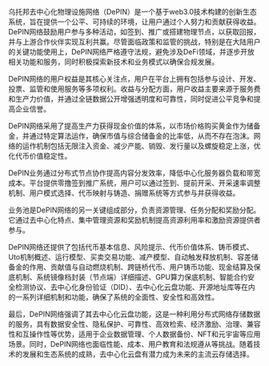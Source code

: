 乌托邦去中心化物理设施网络（DePIN）是一个基于web3.0技术构建的创新生态系统，旨在提供一个公平、可持续的环境，让用户通过个人努力和贡献获得收益。DePIN网络鼓励用户参与多种活动，如签到、推广或搭建物理节点，以获取回报，并与上游合作伙伴实现互利共赢。尽管面临政策和监管的挑战，特别是在大陆用户的关键功能使用上，DePIN网络严格遵守法规，避免涉及DeFi领域，并逐步开放相关功能和服务，同时积极探索新技术和业务模式以确保合规发展。

DePIN网络的用户权益是其核心关注点，用户在平台上拥有包括参与设计、开发、投票、监管和使用服务等多项权利。收益与分配方面，用户收益主要来源于服务费和生产力价值，并通过全链数据公开增强透明度和可靠性，同时促进公平竞争和提高企业信誉。

DePIN网络采用了提高生产力获得现金价值的体系，以市场价格购买黄金作为储备金，并通过特定算法运作，确保市值与综合储备金的比率低，从而不存在泡沫。网络的运作机制包括无限注入资金、减少产能、销毁、发行量以及螺旋稳定上涨，优化代币价值稳定性。

DePIN业务通过分布式节点协作提高内容分发效率，降低中心化服务器负载和带宽成本。平台提供零撸签到推广系统，用户可以通过签到、提前开采、开采速率调整机制、用户模式选择、代币映射与铸造、捐赠系统等方式参与并获得收益。

业务池是DePIN网络的另一关键组成部分，负责资源管理、任务分配和奖励分配。它通过去中心化特点、集中管理资源和奖励机制提高资源利用率和激励资源提供者参与。

DePIN网络还提供了包括代币基本信息、风险提示、代币价值体系、铸币模式、Uto机制概述、运行模型、买卖交易功能、减产模型、自动触发释放机制、容差储备金的作用、贡献值与自动燃烧机制、跨链桥代币、用户铸币功能、现金结算及保底机制、系统镜像档封装（节点端）详细描述、GPU算力保底机制、智能合约安全检测协议、去中心化身份验证（DID）、去中心化云盘功能、开源地址库等在内的一系列详细机制和功能，确保了系统的全面性、安全性和高效性。

最后，DePIN网络强调了其去中心化云盘功能，这是一种利用分布式网络存储数据的服务，具有数据安全性、隐私保护、可靠性、高效检索、经济激励、治理、兼容性和互操作性等优势，适用于企业数据管理、个人数据备份、NFT和元宇宙等应用场景。同时，DePIN网络也面临性能、成本、用户教育和法规遵从等挑战。随着技术的发展和生态系统的成熟，去中心化云盘有潜力成为未来的主流云存储选择。
